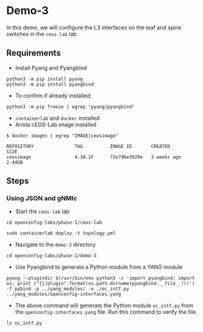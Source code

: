# Demo-3

In this demo, we will configure the L3 interfaces on the leaf and spine switches in the `ceos-lab` lab.

## Requirements

* Install Pyang and Pyangbind

```shell
python3 -m pip install pyang
python3 -m pip install pyangbind
```

* To confirm if already installed:

```shell
python3 -m pip freeze | egrep "pyang|pyangbind"
```

* `containerlab` and `docker` installed
* Arista cEOS-Lab image installed

```shell
$ docker images | egrep "IMAGE|ceosimage"

REPOSITORY               TAG          IMAGE ID       CREATED         SIZE
ceosimage                4.30.1F      72e796e3929e   3 weeks ago     2.44GB
```

## Steps

### Using JSON and gNMIc

* Start the `ceos-lab` lab

```shell
cd openconfig-labs/phase-1/ceos-lab

sudo containerlab deploy -t topology.yml
```

* Navigate to the `demo-3` directory

```shell
cd openconfig-labs/phase-1/demo-3
```

* Use Pyangbind to generate a Python module from a YANG module

```shell
pyang --plugindir $(/usr/bin/env python3 -c 'import pyangbind; import os; print ("{}/plugin".format(os.path.dirname(pyangbind.__file__)))') -f pybind -p ../yang_modules/ -o ./oc_intf.py ../yang_modules/openconfig-interfaces.yang
```

* The above command will generate the Python module `oc_intf.py` from the `openconfig-interfaces.yang` file. Run this command to verify the file.

```shell
ls oc_intf.py
```
